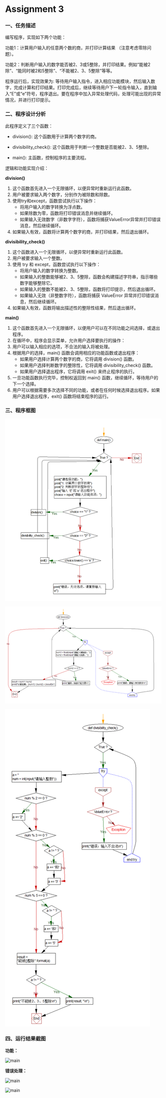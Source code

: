 ﻿# Assignment 3

### **一、任务描述**
编写程序，实现如下两个功能：

功能1：计算用户输入的任意两个数的商，并打印计算结果 （注意考虑零除问题）。

功能2：判断用户输入的数字能否被2、3或5整除，并打印结果。例如“能被2除”、“能同时被2和5整除”、“不能被2、3、5整除”等等。

程序运行后，实现效果为: 等待用户输入指令，进入相应功能模块，然后输入数字，完成计算和打印结果。打印完成后，继续等待用户下一轮指令输入，直到输入“E”或“e”符号，程序退出。要在程序中加入异常处理代码，处理可能出现的异常情况，并进行打印提示。
### **二、程序设计分析**
此程序定义了三个函数：

- division(): 这个函数用于计算两个数字的商。

- divisibility\_check(): 这个函数用于判断一个整数是否能被2、3、5整除。

- main(): 主函数，控制程序的主要流程。

  

逻辑和功能实现介绍：

**division()**

1. 这个函数首先进入一个无限循环，以便异常时重新运行此函数。
2. 用户被要求输入两个数字，分别作为被除数和除数。
3. 使用try和except，函数尝试执行以下操作：
    - 将用户输入的数字转换为浮点数。
    - 如果除数为零，函数将打印错误消息并继续循环。
    - 如果输入无效数字（非数字字符），函数将捕获ValueError异常并打印错误消息，然后继续循环。
4. 如果输入有效，函数将计算两个数字的商，并打印结果，然后退出循环。

**divisibility\_check()**

1. 这个函数进入一个无限循环，以便异常时重新运行此函数。
2. 用户被要求输入一个整数。
3. 使用 try 和 except，函数尝试执行以下操作：
    - 将用户输入的数字转换为整数。
    - 如果输入的整数能够被2、3、5整除，函数会构建描述字符串，指示哪些数字能够整除它。
    - 如果输入的整数不能被2、3、5整除，函数将打印提示，然后退出循环。
    - 如果输入无效（非整数字符），函数将捕获 ValueError 异常并打印错误消息，然后继续循环。
4. 如果输入有效，函数将输出描述性的整除性结果，然后退出循环。

**main()**

1. 这个函数首先进入一个无限循环，以便用户可以在不同功能之间选择，或退出程序。
2. 在循环中，程序会显示菜单，允许用户选择要执行的操作：
3. 用户可以输入相应的选项，不合法的输入将被处理。
4. 根据用户的选择，main() 函数会调用相应的功能函数或退出程序：
    - 如果用户选择计算两个数字的商，它将调用 division() 函数。
    - 如果用户选择判断数字的整除性，它将调用 divisibility\_check() 函数。
    - 如果用户选择退出程序，它将调用 exit() 来终止程序的执行。
5. 一旦功能函数执行完毕，控制权返回到 main() 函数，继续循环，等待用户的下一个选择。
6. 用户可以根据需要多次选择不同的功能，或者在任何时候选择退出程序。如果用户选择退出程序，exit() 函数将结束程序的运行。
### **三、程序框图**
![main](Assignment_3/IMG/main.png)

![main](Assignment_3/IMG/division.png)

![main](Assignment_3/IMG/divisibi_check.png)


### **四、运行结果截图**
**功能：**

![main](Assignment_3/IMG/1.png)

**错误处理：**

![main](Assignment_3/IMG/2.png)

![main](Assignment_3/IMG/3.png)
